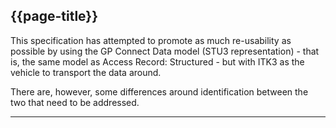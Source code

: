 ## {{page-title}}

This specification has attempted to promote as much re-usability as possible by using the GP Connect Data model (STU3 representation) - that is, the same model as Access Record: Structured - but with ITK3 as the vehicle to transport the data around.

There are, however, some differences around identification between the two that need to be addressed.

---